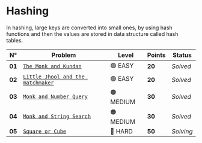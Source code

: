 # Hashing

In hashing, large keys are converted into small ones, by using hash functions and then the values are stored in data structure called hash tables.

| N°     | Problem                                                                          | Level     | Points | Status    |
| ------ | -------------------------------------------------------------------------------- | --------- | ------ | --------- |
| **01** | [`The Monk and Kundan`](./The-Monk-and-Kundan/README.md)                         | 🟢 EASY   | **20** | _Solved_  |
| **02** | [`Little Jhool and the matchmaker`](./Little-Jhool-and-the-Matchmaker/README.md) | 🟢 EASY   | **20** | _Solved_  |
| **03** | [`Monk and Number Query`](./Monk-and-Number-Query/README.md)                     | 🟠 MEDIUM | **30** | _Solved_  |
| **04** | [`Monk and String Search`](./Monk-and-String-Search/README.md)                   | 🟠 MEDIUM | **30** | _Solved_  |
| **05** | [`Square or Cube`](./Square-or-Cube/README.md)                                   | 🔴 HARD   | **50** | _Solving_ |
